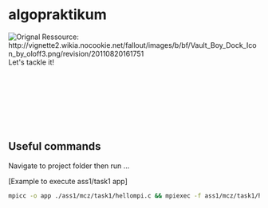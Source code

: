 # algopraktikum
<div>
<IMG title="Stay cool! :)" alt="Orignal Ressource: http://vignette2.wikia.nocookie.net/fallout/images/b/bf/Vault_Boy_Dock_Icon_by_oloff3.png/revision/20110820161751" style="float: right;margin-left: 10px;" align="right" alt="Banner" border="0" src="https://github.com/FutureApp/stream-processing/raw/master/zzpics/FallOutBoy.png">
<p>
Let's tackle it!
  <br>
  <br>
  <br>
  <br>
  <br>
  <br>
  <br>
  <br>
</p>
</div>

## Useful commands
Navigate to project folder then run ...

[Example to execute ass1/task1 app]
```bash
mpicc -o app ./ass1/mcz/task1/hellompi.c && mpiexec -f ass1/mcz/task1/hosts  -n 5 ./ass1/mcz/task1/app
```

